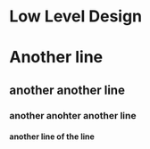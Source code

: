 # Low Level Design
# Another line
## another another line
### another anohter another line
#### another line of the line
